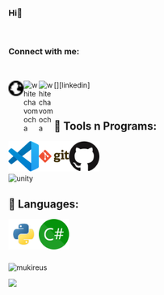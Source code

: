 <!--
**whitechavomocha/whitechavomocha** is a ✨ _special_ ✨ repository because its `README.md` (this file) appears on your GitHub profile.

Here are some ideas to get you started:

- 🔭 I’m currently working on ...
- 🌱 I’m currently learning ...
- 👯 I’m looking to collaborate on ...
- 🤔 I’m looking for help with ...
- 💬 Ask me about ...
- 📫 How to reach me: ...
- 😄 Pronouns: ...
- ⚡ Fun fact: ...

-->

### Hi👋

<br />

### Connect with me:

<br />

[<img align="left" alt="whitechavomocha" width="30px" src="https://raw.githubusercontent.com/iconic/open-iconic/master/svg/globe.svg" />][mail]
[<img align="left" alt="whitechavomocha" width="30px" src="https://cdn.jsdelivr.net/npm/simple-icons@v3/icons/twitter.svg" />][twitter]
[<img align="left" alt="whitechavomocha" width="30px" src="https://cdn.jsdelivr.net/npm/simple-icons@v3/icons/linkedin.svg" />][linkedin]


[mail]: mailto:whitechavomocha@gmail.com
[twitter]: https://twitter.com/whitechavomocha

<br />

## 🔧 Tools n Programs:

[<img align="left" alt="Visual Studio Code" width="60px" src="https://raw.githubusercontent.com/github/explore/80688e429a7d4ef2fca1e82350fe8e3517d3494d/topics/visual-studio-code/visual-studio-code.png" />][vsCode]

[<img align="left" alt="Git" width="60px" src="https://raw.githubusercontent.com/github/explore/80688e429a7d4ef2fca1e82350fe8e3517d3494d/topics/git/git.png" />][git]

[<img align="left" alt="GitHub" width="60px" src="https://raw.githubusercontent.com/github/explore/78df643247d429f6cc873026c0622819ad797942/topics/github/github.png" />][github]

<br />
<br />
<br />

[<img align="left" alt="unity" width="120px" src="https://external-content.duckduckgo.com/iu/?u=https%3A%2F%2Funity3d.com%2Fprofiles%2Funity3d%2Fthemes%2Funity%2Fimages%2Fpages%2Fbranding_trademarks%2Funity-masterbrand-black.png&f=1&nofb=1" />][unity]

[vsCode]: https://code.visualstudio.com/
[git]: https://git-scm.com/
[github]: https://github.com/whitechavomocha
[unity]: https://unity.com/
[python]: https://www.python.org
[csharp]: https://docs.microsoft.com/en-us/dotnet/csharp/

<br />

## 🔧 Languages:

[<img align="left" alt="Python" width="60px" src="https://raw.githubusercontent.com/github/explore/cebd63002168a05a6a642f309227eefeccd92950/topics/python/python.png" />][python]

[<img align="left" alt="csharp" width="60px" src="https://raw.githubusercontent.com/github/explore/80688e429a7d4ef2fca1e82350fe8e3517d3494d/topics/csharp/csharp.png" />][csharp]

[python]: https://www.python.org
[csharp]: https://docs.microsoft.com/en-us/dotnet/csharp/

<br />
<br />
<br />
<br />
<br />

<img height="180em" align="center" src="https://github-readme-stats.vercel.app/api/top-langs?username=whitechavomocha&show_icons=true&locale=en&layout=compact&langs_count=8&theme=algolia" alt="mukireus"/>

<br />

![](https://komarev.com/ghpvc/?username=whitechavomocha&color=blueviolet)
